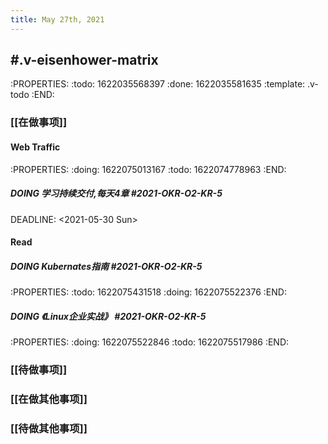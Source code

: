 ```yaml
---
title: May 27th, 2021
---
```


## #.v-eisenhower-matrix
:PROPERTIES:
:todo: 1622035568397
:done: 1622035581635
:template: .v-todo
:END:
### [[在做事项]]
#### Web Traffic
:PROPERTIES:
:doing: 1622075013167
:todo: 1622074778963
:END:
##### DOING 学习持续交付,每天4章 #2021-OKR-O2-KR-5 
DEADLINE: <2021-05-30 Sun>
#### Read
##### DOING Kubernates指南 #2021-OKR-O2-KR-5
:PROPERTIES:
:todo: 1622075431518
:doing: 1622075522376
:END:
##### DOING 《Linux企业实战》 #2021-OKR-O2-KR-5 
:PROPERTIES:
:doing: 1622075522846
:todo: 1622075517986
:END:
### [[待做事项]]
####
####
####
### [[在做其他事项]]
####
####
####
### [[待做其他事项]]
####
####
####
